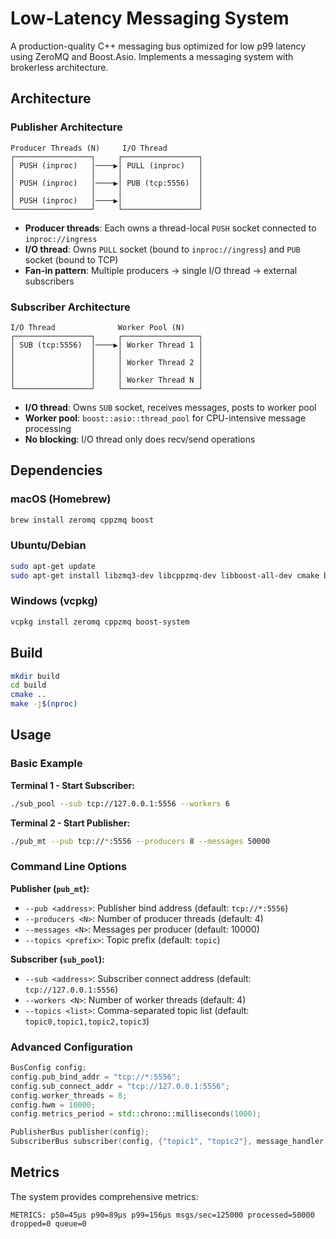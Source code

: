 # Low-Latency Messaging System

A production-quality C++ messaging bus optimized for low p99 latency using ZeroMQ and Boost.Asio. Implements a messaging system with brokerless architecture.

## Architecture

### Publisher Architecture
```
Producer Threads (N)     I/O Thread
┌─────────────────┐     ┌─────────────────┐
│ PUSH (inproc)   │────▶│ PULL (inproc)   │
│                 │     │                 │
│ PUSH (inproc)   │────▶│ PUB (tcp:5556)  │
│                 │     │                 │
│ PUSH (inproc)   │────▶│                 │
└─────────────────┘     └─────────────────┘
```

- **Producer threads**: Each owns a thread-local `PUSH` socket connected to `inproc://ingress`
- **I/O thread**: Owns `PULL` socket (bound to `inproc://ingress`) and `PUB` socket (bound to TCP)
- **Fan-in pattern**: Multiple producers → single I/O thread → external subscribers

### Subscriber Architecture
```
I/O Thread              Worker Pool (N)
┌─────────────────┐     ┌─────────────────┐
│ SUB (tcp:5556)  │────▶│ Worker Thread 1 │
│                 │     │                 │
│                 │     │ Worker Thread 2 │
│                 │     │                 │
│                 │     │ Worker Thread N │
└─────────────────┘     └─────────────────┘
```

- **I/O thread**: Owns `SUB` socket, receives messages, posts to worker pool
- **Worker pool**: `boost::asio::thread_pool` for CPU-intensive message processing
- **No blocking**: I/O thread only does recv/send operations

## Dependencies

### macOS (Homebrew)
```bash
brew install zeromq cppzmq boost
```

### Ubuntu/Debian
```bash
sudo apt-get update
sudo apt-get install libzmq3-dev libcppzmq-dev libboost-all-dev cmake build-essential
```

### Windows (vcpkg)
```bash
vcpkg install zeromq cppzmq boost-system
```

## Build

```bash
mkdir build
cd build
cmake ..
make -j$(nproc)
```

## Usage

### Basic Example

**Terminal 1 - Start Subscriber:**
```bash
./sub_pool --sub tcp://127.0.0.1:5556 --workers 6
```

**Terminal 2 - Start Publisher:**
```bash
./pub_mt --pub tcp://*:5556 --producers 8 --messages 50000
```

### Command Line Options

**Publisher (`pub_mt`):**
- `--pub <address>`: Publisher bind address (default: `tcp://*:5556`)
- `--producers <N>`: Number of producer threads (default: 4)
- `--messages <N>`: Messages per producer (default: 10000)
- `--topics <prefix>`: Topic prefix (default: `topic`)

**Subscriber (`sub_pool`):**
- `--sub <address>`: Subscriber connect address (default: `tcp://127.0.0.1:5556`)
- `--workers <N>`: Number of worker threads (default: 4)
- `--topics <list>`: Comma-separated topic list (default: `topic0,topic1,topic2,topic3`)

### Advanced Configuration

```cpp
BusConfig config;
config.pub_bind_addr = "tcp://*:5556";
config.sub_connect_addr = "tcp://127.0.0.1:5556";
config.worker_threads = 8;
config.hwm = 10000;
config.metrics_period = std::chrono::milliseconds(1000);

PublisherBus publisher(config);
SubscriberBus subscriber(config, {"topic1", "topic2"}, message_handler);
```

## Metrics

The system provides comprehensive metrics:

```
METRICS: p50=45μs p90=89μs p99=156μs msgs/sec=125000 processed=50000 dropped=0 queue=0
```
